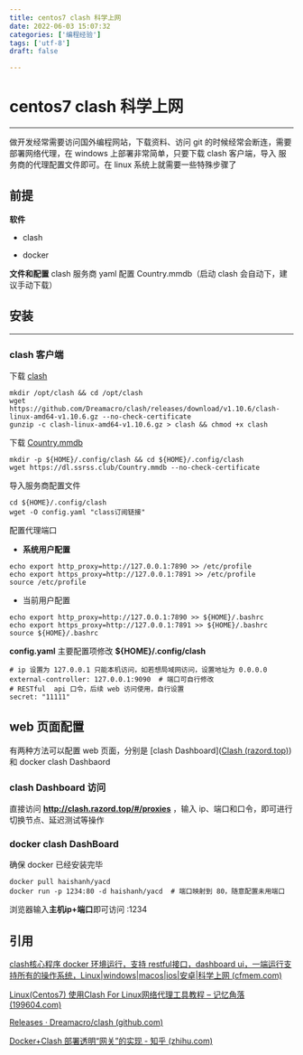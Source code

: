 ```yaml
---
title: centos7 clash 科学上网
date: 2022-06-03 15:07:32
categories: ['编程经验']
tags: ['utf-8']
draft: false

---
```


# centos7 clash 科学上网

---

做开发经常需要访问国外编程网站，下载资料、访问 git 的时候经常会断连，需要部署网络代理，在 windows 上部署非常简单，只要下载 clash 客户端，导入 服务商的代理配置文件即可。在 linux 系统上就需要一些特殊步骤了



## 前提

**软件**

- clash 

- docker

**文件和配置**
clash
  服务商 yaml 配置
  Country.mmdb（启动 clash 会自动下，建议手动下载）

## 安装
---

### clash 客户端
下载  [clash](https://github.com/Dreamacro/clash/releases)

```shell
mkdir /opt/clash && cd /opt/clash
wget https://github.com/Dreamacro/clash/releases/download/v1.10.6/clash-linux-amd64-v1.10.6.gz --no-check-certificate
gunzip -c clash-linux-amd64-v1.10.6.gz > clash && chmod +x clash
```

下载 [Country.mmdb](https://dl.ssrss.club/Country.mmdb)
```shell
mkdir -p ${HOME}/.config/clash && cd ${HOME}/.config/clash
wget https://dl.ssrss.club/Country.mmdb --no-check-certificate
```
导入服务商配置文件
```shell
cd ${HOME}/.config/clash
wget -O config.yaml "class订阅链接"
```

配置代理端口

- **系统用户配置**

```shell
echo export http_proxy=http://127.0.0.1:7890 >> /etc/profile
echo export https_proxy=http://127.0.0.1:7891 >> /etc/profile
source /etc/profile
```

- 当前用户配置
```shell
echo export http_proxy=http://127.0.0.1:7890 >> ${HOME}/.bashrc
echo export https_proxy=http://127.0.0.1:7891 >> ${HOME}/.bashrc
source ${HOME}/.bashrc
```

**config.yaml** 主要配置项修改  **${HOME}/.config/clash**

```shell
# ip 设置为 127.0.0.1 只能本机访问，如若想局域网访问，设置地址为 0.0.0.0
external-controller: 127.0.0.1:9090  # 端口可自行修改
# RESTful  api 口令，后续 web 访问使用，自行设置
secret: "11111"
```



## web 页面配置

有两种方法可以配置 web 页面，分别是 [clash Dashboard]([Clash (razord.top)](http://clash.razord.top/#/proxies)) 和 docker clash Dashbaord

### clash Dashboard 访问

直接访问 **http://clash.razord.top/#/proxies** ，输入 ip、端口和口令，即可进行切换节点、延迟测试等操作

### docker clash DashBoard

确保 docker 已经安装完毕

```shell
docker pull haishanh/yacd
docker run -p 1234:80 -d haishanh/yacd  # 端口映射到 80，随意配置未用端口
```

浏览器输入**主机ip+端口**即可访问 <hostip>:1234












## 引用

[clash核心程序 docker 环境运行，支持 restful接口，dashboard ui，一端运行支持所有的操作系统，Linux|windows|macos|ios|安卓|科学上网 (cfmem.com)](https://www.cfmem.com/2021/09/clash-core-docker.html)

[Linux(Centos7) 使用Clash For Linux网络代理工具教程 – 记忆角落 (199604.com)](https://199604.com/2001)

[Releases · Dreamacro/clash (github.com)](https://github.com/Dreamacro/clash/releases)

[Docker+Clash 部署透明“网关”的实现 - 知乎 (zhihu.com)](https://zhuanlan.zhihu.com/p/423684520)


